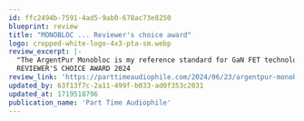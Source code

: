 ```yaml
---
id: ffc2494b-7591-4ad5-9ab0-678ac73e8250
blueprint: review
title: "MONOBLOC ... Reviewer's choice award"
logo: cropped-white-logo-4x3-pta-sm.webp
review_excerpt: |-
  "The ArgentPur Monobloc is my reference standard for GaN FET technology, and it’s amazing that you can now get this level of amplifier performance from a pair of 250wpc monoblocks that weigh just a few pounds apiece and cost just $6K. Highly recommended."
  REVIEWER'S CHOICE AWARD 2024
review_link: 'https://parttimeaudiophile.com/2024/06/23/argentpur-monobloc-power-amplifiers-review/#google_vignette'
updated_by: 63f13f7c-2a11-499f-b033-ad0f353c2031
updated_at: 1719518796
publication_name: 'Part Time Audiophile'
---
```

